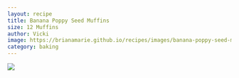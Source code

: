 ```yaml
---
layout: recipe
title: Banana Poppy Seed Muffins
size: 12 Muffins
author: Vicki
image: https://brianamarie.github.io/recipes/images/banana-poppy-seed-muffins.png
category: baking
---
```

![](https://brianamarie.github.io/recipes/images/banana-poppy-seed-muffins.png)
